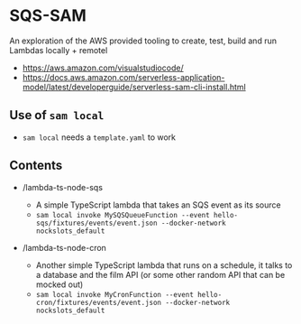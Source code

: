 # SQS-SAM

An exploration of the AWS provided tooling to create, test, build and run Lambdas locally + remotel

- https://aws.amazon.com/visualstudiocode/
- https://docs.aws.amazon.com/serverless-application-model/latest/developerguide/serverless-sam-cli-install.html

## Use of `sam local`

- `sam local` needs a `template.yaml` to work

## Contents

- /lambda-ts-node-sqs
  - A simple TypeScript lambda that takes an SQS event as its source
  - `sam local invoke MySQSQueueFunction --event hello-sqs/fixtures/events/event.json --docker-network nockslots_default`

- /lambda-ts-node-cron
  - Another simple TypeScript lambda that runs on a schedule, it talks to a database and the film API (or some other random API that can be mocked out)
  - `sam local invoke MyCronFunction --event hello-cron/fixtures/events/event.json --docker-network nockslots_default`